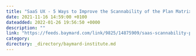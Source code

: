 ```yaml
---
title: "SaaS UX - 5 Ways to Improve the Scannability of the Plan Matrix"
date: 2021-11-16 14:59:00 +0100
dateadded: 2022-01-26 19:56:50 +0000
description: ""
link: "https://feeds.baymard.com/link/9825/14875909/saas-scannability-plan-matrix"
category:
directory: _directory/baymard-institute.md
---
```

